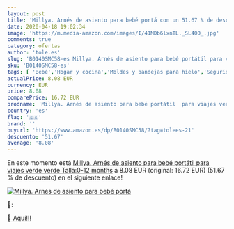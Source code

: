 ```yaml
---
layout: post
title: 'Millya. Arnés de asiento para bebé portá con un 51.67 % de descuento'
date: 2020-04-18 19:02:34
image: 'https://m.media-amazon.com/images/I/41MDb6lxnTL._SL400_.jpg'
comments: true
category: ofertas
author: 'tole.es'
slug: 'B0140SMC58-es Millya. Arnés de asiento para bebé portátil para viajes...'
sku: 'B0140SMC58-es'
tags: [ 'Bebé','Hogar y cocina','Moldes y bandejas para hielo','Seguridad','Utensilios de bar','Utensilios de cocina','Vigilabebés','bebé', ]
actualPrice: 8.08 EUR
currency: EUR
price: 8.08
comparePrice: 16.72 EUR
prodname: 'Millya. Arnés de asiento para bebé portátil  para viajes verde verde Talla:0-12 months'
country: 'es'
flag: '🇪🇸'
brand: ''
buyurl: 'https://www.amazon.es/dp/B0140SMC58/?tag=tolees-21'
descuento: '51.67'
average: '8.08'
---
```


En este momento está [Millya. Arnés de asiento para bebé portátil  para viajes verde verde Talla:0-12 months](https://www.amazon.es/dp/B0140SMC58/?tag=tolees-21) a 8.08 EUR (original: 16.72 EUR) (51.67 %  de descuento) en el siguiente enlace!

[![Millya. Arnés de asiento para bebé portá](https://m.media-amazon.com/images/I/41MDb6lxnTL._SL400_.jpg)](https://www.amazon.es/dp/B0140SMC58/?tag=tolees-21)

🔎:


[🛒 Aquí!!!](https://www.amazon.es/dp/B0140SMC58/?tag=tolees-21)
